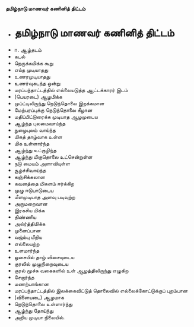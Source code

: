 **தமிழ்நாடு மாணவர் கணினித் திட்டம்**
- # தமிழ்நாடு மாணவர் கணினித் திட்டம்
- n. ஆழ்தடம்
- கடல்
- நெருக்கமிக்க கூறு
- எய்த முடியாதது
- உணரமுடியாதது
- உணர்வுகடந்த ஒன்று
- மரப்பந்தாட்டத்தில் எல்லையடுத்த ஆட்டக்காரர் இடம்
- (பெயரடை) ஆழமிக்க
- முப்ட்டிலிருந்து நெடுந்தொலை இறக்கமான
- மேற்பரப்புக்கு நெடுந்தொலை கீழான
- மதிப்பிட்டுரைக்க முடியாத ஆழமுடைய
- ஆழ்ந்த புலமைவாய்ந்த
- நுழைபுலம் வாய்ந்த
- மிகத் தாழ்வாக உள்ள
- மிக உள்ளார்ந்த
- ஆழ்ந்து உட்குழிந்த
- ஆழ்ந்து மிகுதொலை உட்சென்றுள்ள
- நடு மையம் அளாவியுள்ள
- சூழ்ச்சிவாய்ந்த
- கஞ்சிக்கலான
- கவனத்தை மிகளம் ஈர்க்கிற
- முழு ஈடுபாடுடைய
- மீளமுடியாத அளவு படிவுற்ற
- அருமறைவான
- இரகசிய மிக்க
- திண்ணிய
- அல்ர்த்திமிக்க
- முனைப்பான
- வஜ்ம்பு மீறிய
- எல்லையற்ற
- உளமார்ந்த
- ஓசையில் தாழ் விசையுடைய
- குரலில் முழுநிறைவுடைய
- குரல் மூச்சு வகைகளில் உள் ஆழத்திலிருந்து எழுகிற
- சேறார்ந்த
- மணற்பாங்கான
- மரப்பந்தாட்டத்தில் இலக்கைவிட்டுத் தொலைவில் எல்லைக்கோட்டுக்குப் புறம்பான
- (வினையடை) ஆழமாக
- நெடுந்தொலை உள்ளார்ந்து
- ஆழ்ந்து தோய்ந்து
- அறிய முடியா நிலையில்.

